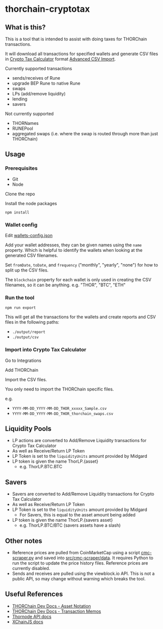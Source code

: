 # thorchain-cryptotax

## What is this?

This is a tool that is intended to assist with doing taxes for THORChain transactions.

It will download all transactions for specified wallets and generate CSV files in
[Crypto Tax Calculator](https://cryptotaxcalculator.io) format [Advanced CSV Import](https://help.cryptotaxcalculator.io/en/articles/5777675-advanced-custom-csv-import).

Currently supported transactions

- sends/receives of Rune
- upgrade BEP Rune to native Rune
- swaps
- LPs (add/remove liquidity)
- lending
- savers

Not currently supported
- THORNames
- RUNEPool
- aggregated swaps (i.e. where the swap is routed through more than just THORChain)

## Usage

### Prerequisites

- Git
- Node

Clone the repo

Install the node packages

`npm install`

### Wallet config

Edit [wallets-config.json](wallets-config.json)

Add your wallet addresses, they can be given names using the `name` property.
Which is helpful to identify the wallets when looking at the generated CSV filenames.

Set `fromDate`, `toDate`, and `frequency` ("monthly", "yearly", "none") for how to split up the CSV files.

The `blockchain` property for each wallet is only used in creating the CSV filenames, so it can be anything.
e.g. "THOR", "BTC", "ETH"

### Run the tool

`npm run export`

This will get all the transactions for the wallets and create reports and CSV files in the following paths:

- `./output/report`
- `./output/csv`

### Import into Crypto Tax Calculator

Go to Integrations

Add THORChain

Import the CSV files.

You only need to import the THORChain specific files.

e.g.
- `YYYY-MM-DD_YYYY-MM-DD_THOR_xxxxx_Sample.csv`
- `YYYY-MM-DD_YYYY-MM-DD_THOR_thorchain_swaps.csv`

## Liquidity Pools

- LP actions are converted to Add/Remove Liquidity transactions for Crypto Tax Calculator
- As well as Receive/Return LP Token
- LP Token is set to the `liquidityUnits` amount provided by Midgard
- LP token is given the name ThorLP.{asset}
  - e.g. ThorLP.BTC.BTC

## Savers

- Savers are converted to Add/Remove Liquidity transactions for Crypto Tax Calculator
- As well as Receive/Return LP Token
- LP Token is set to the `liquidityUnits` amount provided by Midgard
  - For Savers, this is equal to the asset amount being added
- LP token is given the name ThorLP.{savers asset}
  - e.g. ThorLP.BTC/BTC (savers assets have a slash)

## Other notes

- Reference prices are pulled from CoinMarketCap using a script [cmc-scraper.py](./src/cmc-scraper/cmc-scraper.py)
  and saved into [src/cmc-scraper/data](./src/cmc-scraper/data).
  It requires Python to run the script to update the price history files.
  Reference prices are currently disabled.
- Sends and receives are pulled using the viewblock.io API.
  This is not a public API, so may change without warning which breaks the tool.

## Useful References

- [THORChain Dev Docs - Asset Notation](https://dev.thorchain.org/concepts/asset-notation.html)
- [THORChain Dev Docs - Transaction Memos](https://dev.thorchain.org/concepts/memos.html)
- [Thornode API docs](https://thornode.ninerealms.com/thorchain/doc)
- [XChainJS docs](https://docs.xchainjs.org)
